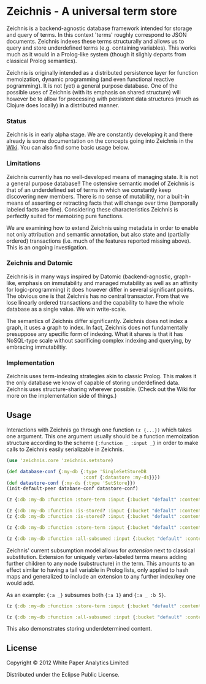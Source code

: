 # Zeichnis - A universal term store

Zeichnis is a backend-agnostic database framework intended for storage and query of terms. In this context 'terms' roughly correspond to JSON documents. Zeichnis indexes these terms structurally and allows us to query and store underdefined terms (e.g. containing variables). This works much as it would in a Prolog-like system (though it slighly departs from classical Prolog semantics).

Zeichnis is originally intended as a distributed persistence layer for function memoization, dynamic programming (and even functional reactive pogramming). It is not (yet) a general purpose database. One of the possible uses of Zeichnis (with its emphasis on shared structure) will however be to allow for processing with persistent data structures (much as Clojure does locally) in a distributed manner.

### Status

Zeichnis is in early alpha stage. We are constantly developing it and there already is some documentation on the concepts going into Zeichnis in the [Wiki](https://github.com/werg/zeichnis/wiki). You can also find some basic usage below.

### Limitations

Zeichnis currently has no well-developed means of managing state. It is not a general purpose database!!
The ostensive semantic model of Zeichnis is that of an underdefined set of terms in which we constantly keep discovering new members. There is no sense of mutability, nor a built-in means of asserting or retracting facts that will change over time (temporally labeled facts are fine). Considering these characteristics Zeichnis is perfectly suited for memoizing pure functions.

We are examining how to extend Zeichnis using metadata in order to enable not only attribution and semantic annotation, but also state and (partially ordered) transactions (i.e. much of the features reported missing above). This is an ongoing investigation.

### Zeichnis and Datomic

Zeichnis is in many ways inspired by Datomic (backend-agnostic, graph-like, emphasis on immutability and managed mutability as well as an affinity for logic-programming) it does however differ in several significant points. The obvious one is that Zeichnis has no central transactor. From that we lose linearly ordered transactions and the capability to have the whole database as a single value. We win write-scale.

The semantics of Zeichnis differ significantly. Zeichnis does not index a graph, it uses a graph to index. In fact, Zeichnis does not fundamentally presuppose any specific form of indexing. What it shares is that it has NoSQL-type scale without sacrificing complex indexing and querying, by embracing immutabiltiy.


### Implementation

Zeichnis uses term-indexing strategies akin to classic Prolog. This makes it the only database we know of capable of storing underdefined data. Zeichnis uses structure-sharing wherever possible. (Check out the Wiki for more on the implementation side of things.)

## Usage

Interactions with Zeichnis go through one function `(z {...})` which takes one argument. This one argument usually should be a function memoization structure according to the scheme `{:function _ :input _}` in order to make calls to Zeichnis easily serializable in Zeichnis.

```clojure
(use 'zeichnis.core 'zeichnis.setstore)

(def database-conf {:my-db {:type 'SingleSetStoreDB 
                            :conf {:datastore :my-ds}}})
(def datastore-conf {:my-ds {:type 'SetStore}})
(init-default-peer database-conf datastore-conf)

(z {:db :my-db :function :store-term :input {:bucket "default" :content {:a 1}}})

(z {:db :my-db :function :is-stored? :input {:bucket "default" :content {:a 1}}})
(z {:db :my-db :function :is-stored? :input {:bucket "default" :content {:a 2}}})

(z {:db :my-db :function :store-term :input {:bucket "default" :content {:a 2}}})

(z {:db :my-db :function :all-subsumed :input {:bucket "default" :content {:a '_}}})
```

Zeichnis' current subsumption model allows for _extension_ next to classical substitution. Extension for uniquely vertex-labeled terms means adding further children to any node (substructure) in the term. This amounts to an effect similar to having a tail variable in Prolog lists, only applied to hash maps and generalized to include an extension to any further index/key one would add.

As an example: `{:a _}` subsumes both `{:a 1}` and `{:a _ :b 5}`.

```clojure
(z {:db :my-db :function :store-term :input {:bucket "default" :content {:a _ :b 5}}})

(z {:db :my-db :function :all-subsumed :input {:bucket "default" :content {:a '_}}})
```

This also demonstrates storing underdetermined content.



## License

Copyright © 2012 White Paper Analytics Limited

Distributed under the Eclipse Public License.
